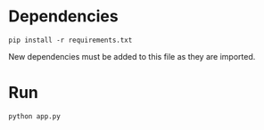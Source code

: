 # Dependencies

```pip install -r requirements.txt```

New dependencies must be added to this file as they are imported.

# Run

```python app.py```